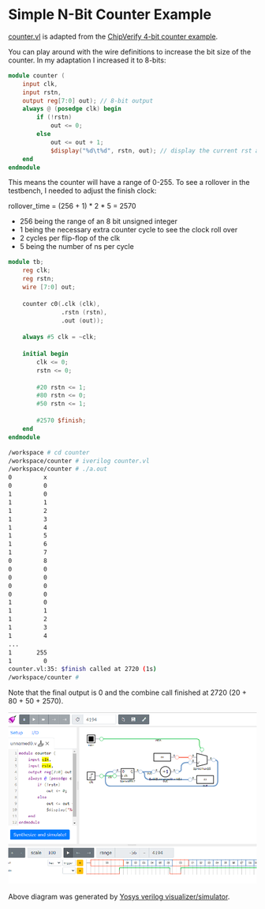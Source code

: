 # Simple N-Bit Counter Example

[counter.vl](counter.vl) is adapted from the [ChipVerify 4-bit counter example](https://www.chipverify.com/verilog/verilog-4-bit-counter).

You can play around with the wire definitions to increase the bit size of the counter. In my adaptation I increased it
to 8-bits:

```verilog
module counter (
    input clk,
    input rstn,
    output reg[7:0] out); // 8-bit output
    always @ (posedge clk) begin
        if (!rstn)
            out <= 0;
        else
            out <= out + 1;
            $display("%d\t%d", rstn, out); // display the current rst and output state after the coutner
    end
endmodule
```

This means the counter will have a range of 0-255. To see
a rollover in the testbench, I needed to adjust the finish
clock:

rollover_time = (256 + 1) * 2 * 5 = 2570

- 256 being the range of an 8 bit unsigned integer
- 1 being the necessary extra counter cycle to see the clock roll over
- 2 cycles per flip-flop of the clk
- 5 being the number of ns per cycle

```verilog
module tb;
    reg clk;
    reg rstn;
    wire [7:0] out;

    counter c0(.clk (clk),
               .rstn (rstn),
               .out (out));
    
    always #5 clk = ~clk;

    initial begin
        clk <= 0;
        rstn <= 0;

        #20 rstn <= 1;
        #80 rstn <= 0;
        #50 rstn <= 1;

        #2570 $finish;
    end
endmodule
```

```bash
/workspace # cd counter
/workspace/counter # iverilog counter.vl
/workspace/counter # ./a.out
0         x
0         0
1         0
1         1
1         2
1         3
1         4
1         5
1         6
1         7
0         8
0         0
0         0
0         0
0         0
1         0
1         1
1         2
1         3
1         4
...
1       255
1         0
counter.vl:35: $finish called at 2720 (1s)
/workspace/counter #
```

Note that the final output is 0 and the combine call finished at 2720 (20 + 80 + 50 + 2570).

![](counter.png)

Above diagram was generated by [Yosys verilog visualizer/simulator](http://digitaljs.tilk.eu/#515e2333f3d29b83870a00a2feaaf368ca7e39579c17364bd6e7970bd1f59157).
